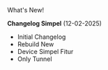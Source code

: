 What's New!

**Changelog Simpel** (12-02-2025)

- Initial Changelog
- Rebuild New
- Device Simpel Fitur
- Only Tunnel